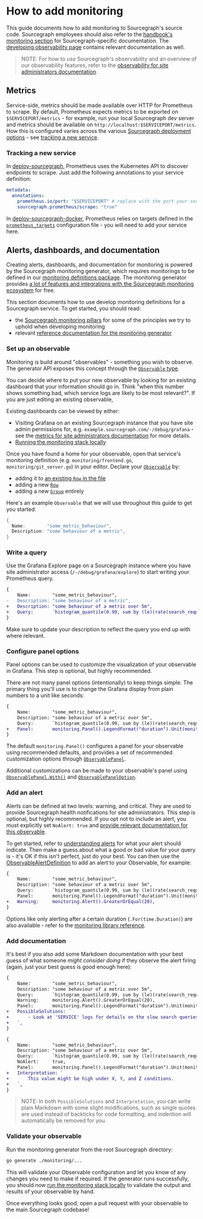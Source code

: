 # How to add monitoring

This guide documents how to add monitoring to Sourcegraph's source code.
Sourcegraph employees should also refer to the [handbook's monitoring section](https://handbook.sourcegraph.com/engineering/observability/monitoring) for Sourcegraph-specific documentation.
The [developing observability page](../background-information/observability/index.md) contains relevant documentation as well.

> NOTE: For how to *use* Sourcegraph's observability and an overview of our observability features, refer to the [observability for site administrators documentation](../../admin/observability/index.md).

## Metrics

Service-side, metrics should be made available over HTTP for Prometheus to scrape.
By default, Prometheus expects metrics to be exported on `$SERVICEPORT/metrics` - for example, run your local Sourcegraph dev server and metrics should be available on `http://localhost:$SERVICEPORT/metrics`.
How this is configured varies across the various [Sourcegraph deployment options](../../admin/deploy/index.md) - see [tracking a new service](#tracking-a-new-service).

### Tracking a new service

In [deploy-sourcegraph](https://github.com/sourcegraph/deploy-sourcegraph), Prometheus uses the Kubernetes API to discover endpoints to scrape. Just add the following annotations to your service definition:

```yaml
metadata:
  annotations:
    prometheus.io/port: "$SERVICEPORT" # replace with the port your service runs on
    sourcegraph.prometheus/scrape: "true"
```

In [deploy-sourcegraph-docker](https://github.com/sourcegraph/deploy-sourcegraph-docker), Prometheus relies on targets defined in the [`prometheus_targets`](https://github.com/sourcegraph/deploy-sourcegraph-docker/blob/master/prometheus/prometheus_targets.yml) configuration file - you will need to add your service here.

## Alerts, dashboards, and documentation

Creating alerts, dashboards, and documentation for monitoring is powered by the Sourcegraph monitoring generator, which requires monitorings to be defined in our [monitoring definitions package](https://sourcegraph.com/github.com/sourcegraph/sourcegraph/-/tree/monitoring/definitions).
The monitoring generator provides [a lot of features and integrations with the Sourcegraph monitoring ecosystem](../background-information/observability/monitoring-generator.md#features) for free.

This section documents how to use develop monitoring definitions for a Sourcegraph service.
To get started, you should read:

- the [Sourcegraph monitoring pillars](https://handbook.sourcegraph.com/engineering/observability/monitoring_pillars) for some of the principles we try to uphold when developing monitoring
- relevant [reference documentation for the monitoring generator](../background-information/observability/monitoring-generator.md)

### Set up an observable

Monitoring is build around "observables" - something you wish to observe.
The generator API exposes this concept through the [`Observable` type](https://sourcegraph.com/github.com/sourcegraph/sourcegraph/-/docs/monitoring/monitoring#Observable).

You can decide where to put your new observable by looking for an existing dashboard that your information should go in.
Think "when this number shows something bad, which service logs are likely to be most relevant?".
If you are just editing an existing observable,

Existing dashboards can be viewed by either:

- Visiting Grafana on an existing Sourcegraph instance that you have site admin permissions for, e.g. `example.sourcegraph.com/-/debug/grafana` - see the [metrics for site administrators documentation](../../admin/observability/metrics.md) for more details.
- [Running the monitoring stack locally](../how-to/monitoring_local_dev.md)

Once you have found a home for your observable, open that service's monitoring definition (e.g. `monitoring/frontend.go`, `monitoring/git_server.go`) in your editor.
Declare your [`Observable`](https://sourcegraph.com/search?q=repo:%5Egithub%5C.com/sourcegraph/sourcegraph%24%40master+file:%5Emonitoring/+type+Observable&patternType=literal) by:

- adding it to [an existing `Row` in the file](https://sourcegraph.com/github.com/sourcegraph/sourcegraph@64aa473/-/blob/monitoring/frontend.go#L12-43)
- adding a new [`Row`](https://sourcegraph.com/search?q=repo:%5Egithub%5C.com/sourcegraph/sourcegraph%24%40master+file:%5Emonitoring/+type+Row&patternType=literal)
- adding a new [`Group`](https://sourcegraph.com/search?q=repo:%5Egithub%5C.com/sourcegraph/sourcegraph%24%40master+file:%5Emonitoring/+type+Group&patternType=literal) entirely

Here's an example `Observable` that we will use throughout this guide to get you started:

```go
{
  Name:        "some_metric_behaviour",
  Description: "some behaviour of a metric",
}
```

### Write a query

Use the Grafana Explore page on a Sourcegraph instance where you have site administrator access (`/-/debug/grafana/explore`) to start writing your Prometheus query.

```diff
{
    Name:        "some_metric_behaviour",
-   Description: "some behaviour of a metric",
+   Description: "some behaviour of a metric over 5m",
+   Query:       `histogram_quantile(0.99, sum by (le)(rate(search_request_duration{status="success}[5m])))`,
}
```

Make sure to update your description to reflect the query you end up with where relevant.

### Configure panel options

Panel options can be used to customize the visualization of your observable in Grafana.
This step is optional, but highly recommended.

There are not many panel options (intentionally) to keep things simple.
The primary thing you'll use is to change the Grafana display from plain numbers to a unit like seconds:

```diff
{
    Name:        "some_metric_behaviour",
    Description: "some behaviour of a metric over 5m",
    Query:       `histogram_quantile(0.99, sum by (le)(rate(search_request_duration{status="success}[5m])))`,
+   Panel:       monitoring.Panel().LegendFormat("duration").Unit(monitoring.Seconds),
}
```

The default `monitoring.Panel()` configures a panel for your observable using recommended defaults, and provides a set of recommended customization options through [`ObservablePanel`](https://sourcegraph.com/github.com/sourcegraph/sourcegraph/-/docs/monitoring/monitoring#ObservablePanel).

Additional customizations can be made to your observable's panel using [`ObservablePanel.With()`](https://sourcegraph.com/github.com/sourcegraph/sourcegraph/-/docs/monitoring/monitoring#ObservablePanel.With) and [`ObservablePanelOption`](https://sourcegraph.com/github.com/sourcegraph/sourcegraph/-/docs/monitoring/monitoring#ObservablePanelOption).

### Add an alert

Alerts can be defined at two levels: warning, and critical.
They are used to provide Sourcegraph health notifications for site administrators.
This step is optional, but highly recommended.
If you opt not to include an alert, you must explicitly set `NoAlert: true` and [provide relevant documentation for this observable](#add-documentation).

To get started, refer to [understanding alerts](../../admin/observability/alerting.md#understanding-alerts) for what your alert should indicate.
Then make a guess about what a good or bad value for your query is - it's OK if this isn't perfect, just do your best.
You can then use the [ObservableAlertDefinition](https://sourcegraph.com/github.com/sourcegraph/sourcegraph/-/docs/monitoring/monitoring#ObservableAlertDefinition) to add an alert to your Observable, for example:

```diff
{
    Name:        "some_metric_behaviour",
    Description: "some behaviour of a metric over 5m",
    Query:       `histogram_quantile(0.99, sum by (le)(rate(search_request_duration{status="success}[5m])))`,
    Panel:       monitoring.Panel().LegendFormat("duration").Unit(monitoring.Seconds),
+   Warning:     monitoring.Alert().GreaterOrEqual(20),
}
```

Options like only alerting after a certain duration (`.For(time.Duration)`) are also available - refer to the [monitoring library reference](https://sourcegraph.com/github.com/sourcegraph/sourcegraph/-/docs/monitoring/monitoring#ObservableAlertDefinition).

### Add documentation

It's best if you also add some Markdown documentation with your best guess of what someone _might consider doing_ if they observe the alert firing (again, just your best guess is good enough here):

```diff
{
    Name:        "some_metric_behaviour",
    Description: "some behaviour of a metric over 5m",
    Query:       `histogram_quantile(0.99, sum by (le)(rate(search_request_duration{status="success}[5m])))`,
    Warning:     monitoring.Alert().GreaterOrEqual(20),
    Panel:       monitoring.Panel().LegendFormat("duration").Unit(monitoring.Seconds),
+   PossibleSolutions: `
+       - Look at 'SERVICE' logs for details on the slow search queries.
+   `,
}
```

```diff
{
    Name:        "some_metric_behaviour",
    Description: "some behaviour of a metric over 5m",
    Query:       `histogram_quantile(0.99, sum by (le)(rate(search_request_duration{status="success}[5m])))`,
    NoAlert:     true,
    Panel:       monitoring.Panel().LegendFormat("duration").Unit(monitoring.Seconds),
+   Interpretation: `
+       This value might be high under X, Y, and Z conditions.
+   `,
}
```

> NOTE: In both `PossibleSolutions` and `Interpretation`, you can write plain Markdown with some slight modifications, such as single quotes are used instead of backticks for code formatting, and indention will automatically be removed for you.

### Validate your observable

Run the monitoring generator from the root Sourcegraph directory:

```sh
go generate ./monitoring/...
```

This will validate your Observable configuration and let you know of any changes you need to make if required.
If the generator runs successfully, you should now [run the monitoring stack locally](../how-to/monitoring_local_dev.md) to validate the output and results of your observable by hand.

Once everything looks good, open a pull request with your observable to the main Sourcegraph codebase!
